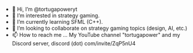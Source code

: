 - 👋 Hi, I’m @tortugapoweryt
- 👀 I’m interested in strategy gaming.
- 🌱 I’m currently learning SFML (C++).
- 💞️ I’m looking to collaborate on strategy gaming topics (design, AI, etc.)
- 📫 How to reach me ... My YouTube channel "tortugapower" and my Discord server,  discord (dot) com/invite/ZqP5nU4

<!---
tortugapoweryt/tortugapoweryt is a ✨ special ✨ repository because its `README.md` (this file) appears on your GitHub profile.
You can click the Preview link to take a look at your changes.
--->
